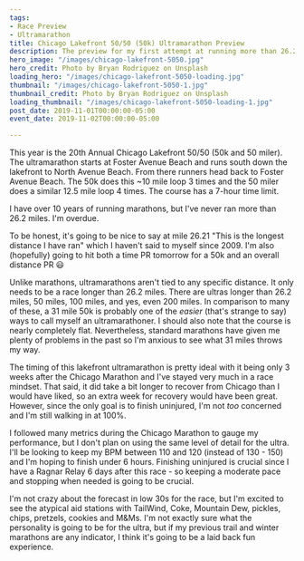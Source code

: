 ```yaml
---
tags:
- Race Preview
- Ultramarathon
title: Chicago Lakefront 50/50 (50k) Ultramarathon Preview
description: The preview for my first attempt at running more than 26.2 miles
hero_image: "/images/chicago-lakefront-5050.jpg"
hero_credit: Photo by Bryan Rodriguez on Unsplash
loading_hero: "/images/chicago-lakefront-5050-loading.jpg"
thumbnail: "/images/chicago-lakefront-5050-1.jpg"
thumbnail_credit: Photo by Bryan Rodriguez on Unsplash
loading_thumbnail: "/images/chicago-lakefront-5050-loading-1.jpg"
post_date: 2019-11-01T00:00:00-05:00
event_date: 2019-11-02T00:00:00-05:00

---
```

This year is the 20th Annual Chicago Lakefront 50/50 (50k and 50 miler). The ultramarathon starts at Foster Avenue Beach and runs south down the lakefront to North Avenue Beach. From there runners head back to Foster Avenue Beach. The 50k does this \~10 mile loop 3 times and the 50 miler does a similar 12.5 mile loop 4 times. The course has a 7-hour time limit.

I have over 10 years of running marathons, but I've never ran more than 26.2 miles. I'm overdue. 

To be honest, it's going to be nice to say at mile 26.21 "This is the longest distance I have ran" which I haven't said to myself since 2009. I'm also (hopefully) going to hit both a time PR tomorrow for a 50k and an overall distance PR 😃

Unlike marathons, ultramarathons aren't tied to any specific distance. It only needs to be a race longer than 26.2 miles. There are ultras longer than 26.2 miles, 50 miles, 100 miles, and yes, even 200 miles. In comparison to many of these, a 31 mile 50k is probably one of the _easier_ (that's strange to say) ways to call myself an ultramarathoner. I should also note that the course is nearly completely flat. Nevertheless, standard marathons have given me plenty of problems in the past so I'm anxious to see what 31 miles throws my way.

The timing of this lakefront ultramarathon is pretty ideal with it being only 3 weeks after the Chicago Marathon and I've stayed very much in a race mindset. That said, it did take a bit longer to recover from Chicago than I would have liked, so an extra week for recovery would have been great. However, since the only goal is to finish uninjured, I'm not _too_ concerned and I'm still walking in at 100%.

I followed many metrics during the Chicago Marathon to gauge my performance, but I don't plan on using the same level of detail for the ultra. I'll be looking to keep my BPM between 110 and 120 (instead of 130 - 150) and I'm hoping to finish under 6 hours. Finishing uninjured is crucial since I have a Ragnar Relay 6 days after this race - so keeping a moderate pace and stopping when needed is going to be crucial.

I'm not crazy about the forecast in low 30s for the race, but I'm excited to see the atypical aid stations with TailWind, Coke, Mountain Dew, pickles, chips, pretzels, cookies and M&Ms. I'm not exactly sure what the personality is going to be for the ultra, but if my previous trail and winter marathons are any indicator, I think it's going to be a laid back fun experience.
